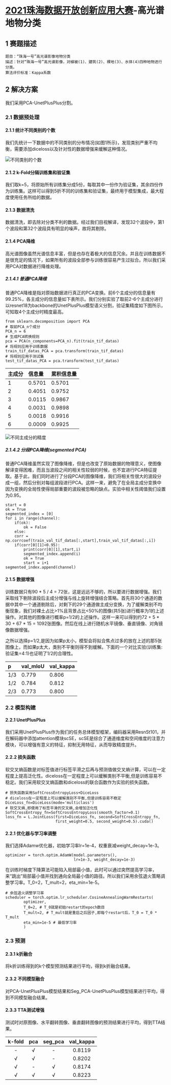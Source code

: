 # [2021珠海数据开放创新应用大赛](http://www.zhzwfwdc.com/zodiac/index.html)-高光谱地物分类

## 1 赛题描述

    题目：“珠海一号”高光谱影像地物分类
    描述：针对“珠海一号”高光谱影像，对植被(1)、建筑(2)、裸地(3)、水体(4)四种地物进行分类。
    算法评价标准：Kappa系数

## 2 解决方案

我们采用PCA-UnetPlusPlus分割。

### 2.1 数据预处理

#### 2.1.1 统计不同类别的个数

我们先统计一下数据中的不同类别的分布情况(如图1所示)，发现类别严重不均衡，需要添加diceloss以及针对性的数据增强来缓解这种情况。

![不同类别的个数](https://github.com/WangZhenqing-RS/2021ZODIAC/blob/main/HSI-OHS-Seg/plt/%E5%9C%B0%E7%89%A9%E8%A6%81%E7%B4%A0%E7%B1%BB%E5%88%AB%E5%83%8F%E7%B4%A0%E6%95%B0%E7%9B%AE%E5%9B%BE.png  "不同类别的个数")

#### 2.1.2 k-Fold分隔训练集和验证集

我们取k=5，将原始所有训练集分成5份，每取其中一份作为验证集，其余四份作为训练集。这样可以得到5折不同的训练集和验证集，最终用于模型集成，最大程度使用任务所给的数据。

#### 2.1.3 数据清洗

数据清洗，即去除对分类不利的数据。经过我们目视解译，发现32个波段中，第1个波段和第32个波段具有明显的噪声，故将其剔除。

#### 2.1.4 PCA降维

高光谱图像虽然光谱信息丰富，但是也存在着极大的信息冗余。并且在训练数据不是很充足的情况下，如果所有的波段全部参与训练很容易产生过拟合。所以我们采用PCA对数据进行降维处理。

##### 2.1.4.1 普通PCA降维

普通PCA降维是指对原始数据进行真正的PCA变换。前6个主成分的信息量有99.25%，各主成分的信息量如下表所示。我们分别实验了取前2-6个主成分进行以resnet18为backbone的UnetPlusPlus模型语义分割，验证集精度如下图所示，可知取4个主成分时精度最高。

	from sklearn.decomposition import PCA
    # 取前PCA_n个成分
    PCA_n = 6
    # 生成PCA转换规则
    pca = PCA(n_components=PCA_n).fit(train_tif_datas)
    # 将规则应用于训练数据
    train_tif_datas_PCA = pca.transform(train_tif_datas)
    # 将规则应用于测试集
    test_tif_datas_PCA = pca.transform(test_tif_datas)

| 主成分 | 信息量 | 累积信息量 |
| :-----| :----- | :----- |
| 1 | 0.5701 | 0.5701 |
| 2 | 0.4051 | 0.9752 |
| 3 | 0.0115 | 0.9867 |
| 4 | 0.0031 | 0.9898 |
| 5 | 0.0018 | 0.9916 |
| 6 | 0.0009 | 0.9925 |


![不同主成分的精度](https://github.com/WangZhenqing-RS/2021ZODIAC/blob/main/HSI-OHS-Seg/plt/%E4%B8%8D%E5%90%8C%E4%B8%BB%E6%88%90%E5%88%86%E9%AA%8C%E8%AF%81%E9%9B%86IoU.png  "不同主成分的精度")

##### 2.1.4.2 分段PCA降维(segmented PCA)

普通PCA降维虽然实现了图像降维，但是也改变了原始数据的物理意义，使图像解译变得困难，而且当波段之间的相关性较弱的时候，也不宜进行PCA特征提取。基于此，我们同时进行了分段PCA的图像降维，我们将相关性很大的波段分成一组，然后分别对每组波段进行PCA。这样一来，避免了在全局主成分变换中因为变换的全局性使得局部重要的波段被忽略的缺点。实验中相关性阈值我们设置为0.95。

    start = 0
    ok = True
    segmented_index = [0]
    for i in range(channel):
    	if(ok):
    		ok = False
    	else:
    	corr = np.corrcoef(train_val_tif_datas[:,start],train_val_tif_datas[:,i])
    	if(corr[0][1]<0.95):
    		print(corr[0][1],start,i)
    		segmented_index.append(i)
    		ok = True
    		start = i+1
    segmented_index.append(channel)

#### 2.1.5 数据增强

训练数据只有90 * 5 / 4 = 72张，这是远远不够的，所以要进行数据增强。我们采取线下剔除波段后主成分增强与线上旋转增强结合策略。首先将30个通道的数据中其中一个通道剔除后，对剩下的29个通道做主成分变换，为了缓解类别不均衡现象，我们对裸土占比>1%且背景占比<50%的图像(共5张)进行概率为1的上述操作。对其他的图像进行概率p=1/2的上述操作。这样一来可以得到约72 + 5 * 30 + 67 * 15 = 1092张图像。然后在线上进行随机水平镜像、垂直镜像、对角镜像数据增强。

之所以选择p=1/2,是因为如果p太小，模型会将拟合焦点过多的放在上述的那5张图像上，而如果p太大，类别不平衡则得不到缓解。下面的一个对比实验(训练集:验证集=4:1)也证明了1/2的合理性。

| p | val_mIoU | val_kappa |
| :-- | :-- | :-- |
| 1/3 | 0.779 | 0.806 |
| 1/2 | 0.784 | 0.812 |
| 2/3 | 0.773 | 0.800 |

### 2.2 模型构建

#### 2.2.1 UnetPlusPlus

我们采用UnetPlusPlus作为我们的任务总体模型框架，编码器采用ResnSt101，并在解码器中添加attention模块scSE，scSE是综合了通道维度和空间维度的注意力模块，可以增强有意义的特征，抑制无用特征，从而导致精度提升。

#### 2.2.2 损失函数

软交叉熵函数是对标签值进行标签平滑之后再与预测值做交叉熵计算，可以在一定程度上提高泛化性。diceloss在一定程度上可以缓解类别不平衡,但是训练容易不稳定。我们采用软交叉熵函数和diceloss的联合函数作为实验的损失函数。

	# 损失函数采用SoftCrossEntropyLoss+DiceLoss
    # diceloss在一定程度上可以缓解类别不平衡,但是训练容易不稳定
    DiceLoss_fn=DiceLoss(mode='multiclass')
    # 软交叉熵,即使用了标签平滑的交叉熵,会增加泛化性
    SoftCrossEntropy_fn=SoftCrossEntropyLoss(smooth_factor=0.1)
    loss_fn = L.JointLoss(first=DiceLoss_fn, second=SoftCrossEntropy_fn,
                          first_weight=0.5, second_weight=0.5).cuda()

#### 2.2.1 优化器与学习率调整

我们选择Adamw优化器，初始学习率lr=1e-4，权重衰减weight_decay=1e-3。

	optimizer = torch.optim.AdamW(model.parameters(),
                                  lr=1e-3, weight_decay=1e-3)

在训练时梯度下降算法可能陷入局部最小值，此时可以通过突然提高学习率，来“跳出”局部最小值并找到通向全局最小值的路径。所以我们采用余弦退火策略调整学习率。T_0=2，T_mult=2，eta_min=1e-5。

	# 余弦退火调整学习率
    scheduler = torch.optim.lr_scheduler.CosineAnnealingWarmRestarts(
            optimizer, 
            T_0=2, # T_0就是初始restart的epoch数目
            T_mult=2, # T_mult就是重启之后因子,即每个restart后，T_0 = T_0 * T_mult
            eta_min=1e-5 # 最低学习率
            ) 


### 2.3 预测

#### 2.3.1 k折融合

将k折训练得到的k个模型预测结果进行平均，得到k折融合结果。

#### 2.3.2 不同模型融合

对PCA-UnetPlusPlus模型结果和Seg_PCA-UnetPlusPlus模型结果进行平均，得到不同模型融合结果。

#### 2.3.3 TTA测试增强

测试时对原图像、水平翻转图像、垂直翻转图像的预测结果进行平均，得到TTA结果。


|k-fold| pca | seg_pca | val_kappa |
| :--: | :--: | :--: | :--: |
| - | √ | - | 0.8119 |
| √ | √ | - | 0.8202 |
| √ | - | √ | 0.8174 |
| √ | √ | √ | 0.8223 |
